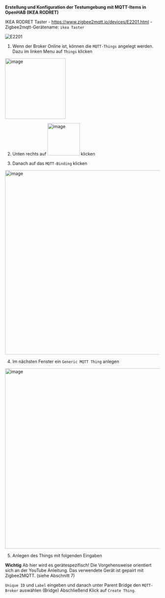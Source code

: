 **Erstellung und Konfiguration der Testumgebung mit MQTT-Items in OpenHAB (IKEA RODRET)**

IKEA RODRET Taster - https://www.zigbee2mqtt.io/devices/E2201.html - Zigbee2mqtt-Gerätename: ```ikea Taster```

![E2201](https://github.com/obenschlaefer/ZigPi/assets/79227566/0beab1c6-044b-46f3-9539-4b73f2005676)

1. Wenn der Broker Online ist, können die ```MQTT-Things``` angelegt werden. Dazu im linken Menu auf ```Things``` klicken
<img width="197" alt="image" src="https://github.com/obenschlaefer/ZigPi/assets/79227566/f641044c-c4d3-453c-86f9-060f53d6edd2">

2. Unten rechts auf <img width="105" alt="image" src="https://github.com/obenschlaefer/ZigPi/assets/79227566/7e11733a-2f11-47e3-b63b-24b927724d88"> klicken

3. Danach auf das ```MQTT-Binding``` klicken
<img width="599" alt="image" src="https://github.com/obenschlaefer/ZigPi/assets/79227566/92e01aeb-e663-4c5a-a105-32ad5c275d44">

4. Im nächsten Fenster ein ```Generic MQTT Thing``` anlegen
<img width="586" alt="image" src="https://github.com/obenschlaefer/ZigPi/assets/79227566/c69e4cf0-5711-44a5-9292-9755a075becf">

5. Anlegen des Things mit folgenden Eingaben

**Wichtig** Ab hier wird es gerätespezifisch! Die Vorgehensweise orientiert sich an der YouTube Anleitung. Das verwendete Gerät ist gepairt mit Zigbee2MQTT. (siehe Abschnitt 7)

```Unique ID``` und ```Label``` eingeben und danach unter Parent Bridge den ```MQTT-Broker``` auswählen (Bridge)
Abschließend Klick auf ```Create Thing```.


